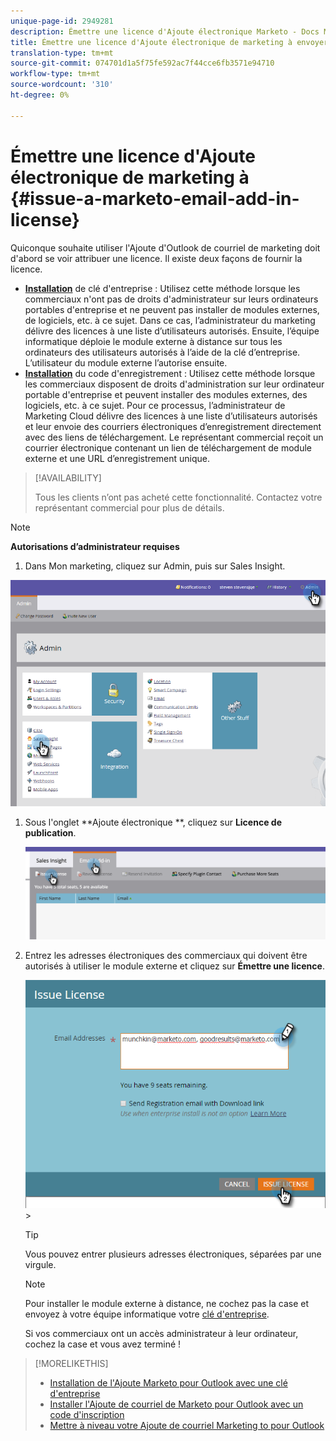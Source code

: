 ```yaml
---
unique-page-id: 2949281
description: Émettre une licence d'Ajoute électronique Marketo - Docs Marketo - Documentation du produit
title: Émettre une licence d'Ajoute électronique de marketing à envoyer
translation-type: tm+mt
source-git-commit: 074701d1a5f75fe592ac7f44cce6fb3571e94710
workflow-type: tm+mt
source-wordcount: '310'
ht-degree: 0%

---
```



# Émettre une licence d&#39;Ajoute électronique de marketing à {#issue-a-marketo-email-add-in-license}

Quiconque souhaite utiliser l&#39;Ajoute d&#39;Outlook de courriel de marketing doit d&#39;abord se voir attribuer une licence. Il existe deux façons de fournir la licence.

* **[Installation](install-the-marketo-add-in-for-outlook-with-an-enterprise-key.md)** de clé d&#39;entreprise : Utilisez cette méthode lorsque les commerciaux n&#39;ont pas de droits d&#39;administrateur sur leurs ordinateurs portables d&#39;entreprise et ne peuvent pas installer de modules externes, de logiciels, etc. à ce sujet. Dans ce cas, l’administrateur du marketing délivre des licences à une liste d’utilisateurs autorisés. Ensuite, l’équipe informatique déploie le module externe à distance sur tous les ordinateurs des utilisateurs autorisés à l’aide de la clé d’entreprise. L’utilisateur du module externe l’autorise ensuite.
* **[Installation](install-the-marketo-email-add-in-for-outlook-with-a-registration-code.md)** du code d&#39;enregistrement : Utilisez cette méthode lorsque les commerciaux disposent de droits d&#39;administration sur leur ordinateur portable d&#39;entreprise et peuvent installer des modules externes, des logiciels, etc. à ce sujet. Pour ce processus, l’administrateur de Marketing Cloud délivre des licences à une liste d’utilisateurs autorisés et leur envoie des courriers électroniques d’enregistrement directement avec des liens de téléchargement. Le représentant commercial reçoit un courrier électronique contenant un lien de téléchargement de module externe et une URL d’enregistrement unique.

>[!AVAILABILITY]
>
>
>Tous les clients n’ont pas acheté cette fonctionnalité. Contactez votre représentant commercial pour plus de détails.

>[!NOTE]
>
>**Autorisations d’administrateur requises**

1. Dans Mon marketing, cliquez sur Admin, puis sur Sales Insight.

![](assets/image2015-7-20-17-3a48-3a17.png)

1. Sous l&#39;onglet **Ajoute électronique **, cliquez sur **Licence de publication**.

   ![](assets/image2016-7-22-10-3a20-3a15.png)

1. Entrez les adresses électroniques des commerciaux qui doivent être autorisés à utiliser le module externe et cliquez sur **Émettre une licence**.

   ![](assets/image2016-8-31-9-3a37-3a8.png)>

   >[!TIP]
   >
   >Vous pouvez entrer plusieurs adresses électroniques, séparées par une virgule.

   >[!NOTE]
   >
   >Pour installer le module externe à distance, ne cochez pas la case et envoyez à votre équipe informatique votre [clé d&#39;entreprise](http://docs.marketo.com/display/DOCS/Install+the+Marketo+Add-in+for+Outlook+with+an+Enterprise+Key).
   >
   >Si vos commerciaux ont un accès administrateur à leur ordinateur, cochez la case et vous avez terminé !

>[!MORELIKETHIS]
>
>* [Installation de l&#39;Ajoute Marketo pour Outlook avec une clé d&#39;entreprise](install-the-marketo-add-in-for-outlook-with-an-enterprise-key.md)
>* [Installer l&#39;Ajoute de courriel de Marketo pour Outlook avec un code d&#39;inscription](install-the-marketo-email-add-in-for-outlook-with-a-registration-code.md)
>* [Mettre à niveau votre Ajoute de courriel Marketing to pour Outlook](upgrade-your-marketo-email-add-in-for-outlook.md)

